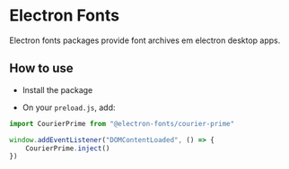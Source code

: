 # Electron Fonts

Electron fonts packages provide font archives em electron desktop apps.

## How to use

* Install the package

* On your `preload.js`, add:

```ts
import CourierPrime from "@electron-fonts/courier-prime"

window.addEventListener("DOMContentLoaded", () => {
    CourierPrime.inject()
})
```